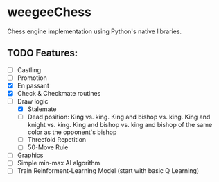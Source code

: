 # weegeeChess

Chess engine implementation using Python's native libraries.

## TODO Features:

- [ ] Castling
- [ ] Promotion
- [x] En passant
- [x] Check & Checkmate routines
- [ ] Draw logic
  - [x] Stalemate
  - [ ] Dead position: King vs. king. King and bishop vs. king. King and knight vs. king. King and bishop vs. king and bishop of the same color as the opponent's bishop
  - [ ] Threefold Repetition
  - [ ] 50-Move Rule
- [ ] Graphics
- [ ] Simple min-max AI algorithm
- [ ] Train Reinforment-Learning Model (start with basic Q Learning)
